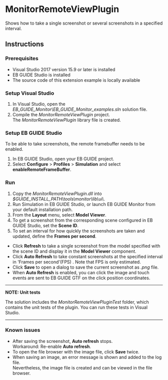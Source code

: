 # MonitorRemoteViewPlugin

Shows how to take a single screenshot or several screenshots in a specified interval.

## Instructions

### Prerequisites

* Visual Studio 2017 version 15.9 or later is installed
* EB GUIDE Studio is installed
* The source code of this extension example is locally available

### Setup Visual Studio

1. In Visual Studio, open the _EB\_GUIDE\_Monitor\\EB\_GUIDE\_Monitor\_examples.sln_ solution file.
2. Compile the _MonitorRemoteViewPlugin_ project.\
The _MonitorRemoteViewPlugin_ library file is created.

### Setup EB GUIDE Studio
To be able to take screenshots, the remote framebuffer needs to be enabled. 
1. In EB GUIDE Studio, open your EB GUIDE project.
2. Select **Configure** > **Profiles** > **Simulation** and select **enableRemoteFrameBuffer**. 

### Run

1. Copy the  _MonitorRemoteViewPlugin.dll_ into  _$GUIDE\_INSTALL\_PATH\\tools\\monitor\\lib\\ui\\_.
2. Run Simulation  in EB GUIDE Studio, or launch EB GUIDE Monitor from your default installation path.
3. From the **Layout** menu, select **Model Viewer**.
4. To get a screenshot from the corresponding scene configured in EB GUIDE Studio, set the **Scene ID**.
5. To set an interval for how quickly the screenshots are taken and updated, define the **Frames per second**.
* Click **Refresh** to take a single screenshot from the model specified with the scene ID and display it in the **Model Viewer** component.
* Click **Auto Refresh** to take constant screenshots at the specified interval in 'Frames per second'\(FPS\) . Note that FPS is only estimated.
* Click **Save** to open a dialog to save the current screenshot as _.png_ file. 
* When **Auto Refresh** is enabled, you can click the image and touch events are sent to EB GUIDE GTF on the click position coordinates.

---
**NOTE: Unit tests**

The solution includes the _MonitorRemoteViewPluginTest_ folder, which contains the unit tests of the plugin. You can run these tests in Visual Studio.

---

### Known issues

* After saving the screenshot, **Auto refresh** stops.\
Workaround: Re-enable **Auto refresh**.
* To open the file browser with the image file, click **Save** twice.
* When saving an image, an error message is shown and added to the log file. \
  Nevertheless, the image file is created and can be viewed in the file browser.